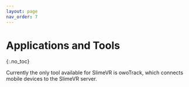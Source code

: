 ```yaml
---
layout: page
nav_order: 7
---
```


# Applications and Tools
{:.no_toc}

Currently the only tool available for SlimeVR is owoTrack, which connects mobile devices to the SlimeVR server.